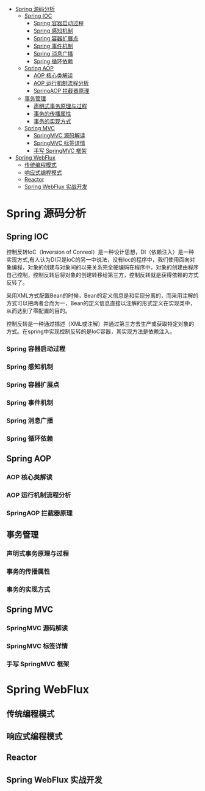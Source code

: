 - [Spring 源码分析](#spring-源码分析)
  - [Spring IOC](#spring-ioc)
    - [Spring 容器启动过程](#spring-容器启动过程)
    - [Spring 感知机制](#spring-感知机制)
    - [Spring 容器扩展点](#spring-容器扩展点)
    - [Spring 事件机制](#spring-事件机制)
    - [Spring 消息广播](#spring-消息广播)
    - [Spring 循环依赖](#spring-循环依赖)
  - [Spring AOP](#spring-aop)
    - [AOP 核心类解读](#aop-核心类解读)
    - [AOP 运行机制流程分析](#aop-运行机制流程分析)
    - [SpringAOP 拦截器原理](#springaop-拦截器原理)
  - [事务管理](#事务管理)
    - [声明式事务原理与过程](#声明式事务原理与过程)
    - [事务的传播属性](#事务的传播属性)
    - [事务的实现方式](#事务的实现方式)
  - [Spring MVC](#spring-mvc)
    - [SpringMVC 源码解读](#springmvc-源码解读)
    - [SpringMVC 标签详情](#springmvc-标签详情)
    - [手写 SpringMVC 框架](#手写-springmvc-框架)
- [Spring WebFlux](#spring-webflux)
  - [传统编程模式](#传统编程模式)
  - [响应式编程模式](#响应式编程模式)
  - [Reactor](#reactor)
  - [Spring WebFlux 实战开发](#spring-webflux-实战开发)

 
# Spring 源码分析

## Spring IOC
控制反转IoC（Inversion of Conreol）是一种设计思想，DI（依赖注入）是一种实现方式,有人认为DI只是IoC的另一中说法，没有Ioc的程序中，我们使用面向对象编程，对象的创建与对象间的以来关系完全硬编码在程序中，对象的创建由程序自己控制，控制反转后将对象的创建转移给第三方，控制反转就是获得依赖的方式反转了。

采用XML方式配置Bean的时候，Bean的定义信息是和实现分离的，而采用注解的方式可以把两者合而为一，Bean的定义信息直接以注解的形式定义在实现类中，从而达到了零配置的目的。

控制反转是一种通过描述（XML或注解）并通过第三方去生产或获取特定对象的方式。在spring中实现控制反转的是IoC容器，其实现方法是依赖注入。


### Spring 容器启动过程

### Spring 感知机制

### Spring 容器扩展点

### Spring 事件机制

### Spring 消息广播

### Spring 循环依赖

## Spring AOP

### AOP 核心类解读

### AOP 运行机制流程分析

### SpringAOP 拦截器原理

## 事务管理

### 声明式事务原理与过程

### 事务的传播属性

### 事务的实现方式

## Spring MVC

### SpringMVC 源码解读

### SpringMVC 标签详情

### 手写 SpringMVC 框架

# Spring WebFlux

## 传统编程模式

## 响应式编程模式

## Reactor

## Spring WebFlux 实战开发
